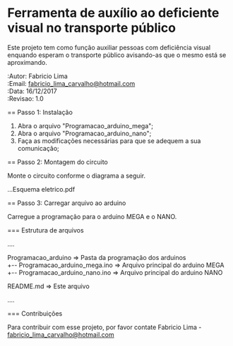# Ferramenta de auxílio ao deficiente visual no transporte público
Este projeto tem como função auxiliar pessoas com deficiência visual enquando esperam o transporte público avisando-as que o mesmo está se aproximando.

:Autor: Fabricio Lima </br>
:Email: fabricio_lima_carvalho@hotmail.com </br>
:Data: 16/12/2017 </br>
:Revisao: 1.0 </br>

== Passo 1: Instalação

1. Abra o arquivo "Programacao_arduino_mega";
2. Abra o arquivo "Programacao_arduino_nano";
3. Faça as modificações necessárias para que se adequem a sua comunicação;

== Passo 2: Montagem do circuito

Monte o circuito conforme o diagrama a seguir.

...Esquema eletrico.pdf

== Passo 3: Carregar arquivo ao arduino

Carregue a programação para o arduino MEGA e o NANO.

=== Estrutura de arquivos

....

 Programacao_arduino               => Pasta da programação dos arduinos </br>
 +-- Programacao_arduino_mega.ino  => Arquivo principal do arduino MEGA </br>
 +-- Programacao_arduino_nano.ino  => Arquivo principal do arduino NANO </br>

 README.md                         => Este arquivo
 
....

=== Contribuições

Para contribuir com esse projeto, por favor contate Fabricio Lima - fabricio_lima_carvalho@hotmail.com
